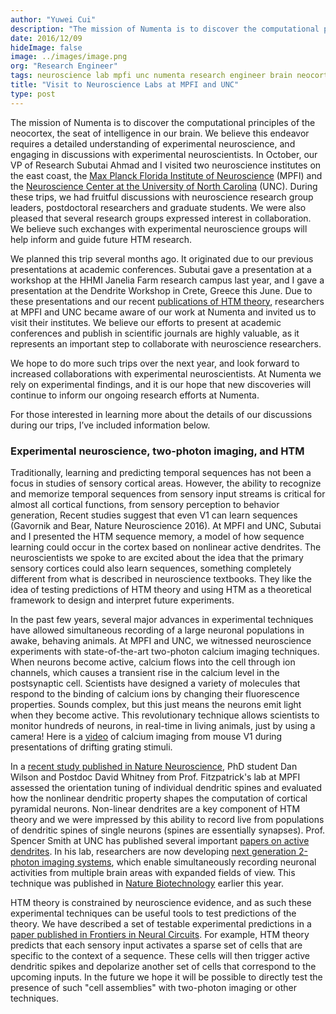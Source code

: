 ```yaml
---
author: "Yuwei Cui"
description: "The mission of Numenta is to discover the computational principles of the neocortex, the seat of intelligence in our brain. We believe this endeavor requires a detailed understanding of experimental neuroscience"
date: 2016/12/09
hideImage: false
image: ../images/image.png
org: "Research Engineer"
tags: neuroscience lab mpfi unc numenta research engineer brain neocortex active dendrite machine intelligence
title: "Visit to Neuroscience Labs at MPFI and UNC"
type: post
---
```


The mission of Numenta is to discover the computational principles of the
neocortex, the seat of intelligence in our brain. We believe this endeavor
requires a detailed understanding of experimental neuroscience, and engaging in
discussions with experimental neuroscientists. In October, our VP of Research
Subutai Ahmad and I visited two neuroscience institutes on the east coast, the
[Max Planck Florida Institute of Neuroscience][1] (MPFI) and the
[Neuroscience Center at the University of North Carolina][2] (UNC). During these
trips, we had fruitful discussions with neuroscience research group leaders,
postdoctoral researchers and graduate students.  We were also pleased that
several research groups expressed interest in collaboration. We believe such
exchanges with experimental neuroscience groups will help inform and guide
future HTM research.

We planned this trip several months ago. It originated due to our previous
presentations at academic conferences. Subutai gave a presentation at a workshop
at the HHMI Janelia Farm research campus last year, and I gave a presentation at
the Dendrite Workshop in Crete, Greece this June. Due to these presentations and
our recent [publications of HTM theory][3], researchers at MPFI and UNC became
aware of our work at Numenta and invited us to visit their institutes. We
believe our efforts to present at academic conferences and publish in scientific
journals are highly valuable, as it represents an important step to collaborate
with neuroscience researchers.

We hope to do more such trips over the next year, and look forward to increased
collaborations with experimental neuroscientists.  At Numenta we rely on
experimental findings, and it is our hope that new discoveries will continue to
inform our ongoing research efforts at Numenta.

For those interested in learning more about the details of our discussions
during our trips, I’ve included information below.   

### Experimental neuroscience, two-photon imaging, and HTM

Traditionally, learning and predicting temporal sequences has not been a focus
in studies of sensory cortical areas. However, the ability to recognize and
memorize temporal sequences from sensory input streams is critical for almost
all cortical functions, from sensory perception to behavior generation, Recent
studies suggest that even V1 can learn sequences (Gavornik and Bear, Nature
Neuroscience 2016). At MPFI and UNC, Subutai and I presented the HTM sequence
memory, a model of how sequence learning could occur in the cortex based on
nonlinear active dendrites. The neuroscientists we spoke to are excited about
the idea that the primary sensory cortices could also learn sequences, something
completely different from what is described in neuroscience textbooks. They like
the idea of testing predictions of HTM theory and using HTM as a theoretical
framework to design and interpret future experiments.

In the past few years, several major advances in experimental techniques have
allowed simultaneous recording of a large neuronal populations in awake,
behaving animals. At MPFI and UNC, we witnessed neuroscience experiments with
state-of-the-art two-photon calcium imaging techniques. When neurons become
active, calcium flows into the cell through ion channels, which causes a
transient rise in the calcium level in the postsynaptic cell. Scientists have
designed a variety of molecules that respond to the binding of calcium ions by
changing their fluorescence properties. Sounds complex, but this just means the
neurons emit light when they become active. This revolutionary technique allows
scientists to monitor hundreds of neurons, in real-time in living animals, just
by using a camera! Here is a [video][4] of calcium imaging from mouse V1 during
presentations of drifting grating stimuli.

In a [recent study published in Nature Neuroscience][5], PhD student Dan Wilson
and Postdoc David Whitney from Prof. Fitzpatrick's lab at MPFI assessed the
orientation tuning of individual dendritic spines and evaluated how the
nonlinear dendritic property shapes the computation of cortical pyramidal
neurons. Non-linear dendrites are a key component of HTM theory and we were
impressed by this ability to record live from populations of dendritic spines of
single neurons (spines are essentially synapses). Prof. Spencer Smith at UNC has
published several important [papers on active dendrites][6]. In his lab,
researchers are now developing [next generation 2-photon imaging systems][7],
which enable simultaneously recording neuronal activities from multiple brain
areas with expanded fields of view. This technique was published in
[Nature Biotechnology][7] earlier this year.

HTM theory is constrained by neuroscience evidence, and as such these
experimental techniques can be useful tools to test predictions of the theory.
We have described a set of testable experimental predictions in a
[paper published in Frontiers in Neural Circuits][8]. For example, HTM theory
predicts that each sensory input activates a sparse set of cells that are
specific to the context of a sequence. These cells will then trigger active
dendritic spikes and depolarize another set of cells that correspond to the
upcoming inputs. In the future we hope it will be possible to directly test the
presence of such "cell assemblies" with two-photon imaging or other techniques.

[1]: https://www.maxplanckflorida.org/
[2]: https://www.med.unc.edu/neuroscience
[3]: /resources/papers/
[4]: https://www.youtube.com/watch?v=Y6DhBBWJrJU
[5]: http://www.nature.com/neuro/journal/v19/n8/full/nn.4323.html
[6]: http://www.nature.com/nature/journal/v503/n7474/full/nature12600.html
[7]: http://www.nature.com/nbt/journal/v34/n8/full/nbt.3594.html?WT.ec_id=NBT-201608&spMailingID=52025126&spUserID=MTc1NjM1OTIxMDES1&spJobID=981583612&spReportId=OTgxNTgzNjEyS0
[8]: http://journal.frontiersin.org/article/10.3389/fncir.2016.00023/full
